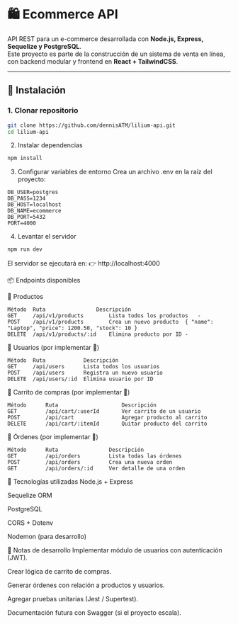 # 🛍️ Ecommerce API

API REST para un e-commerce desarrollada con **Node.js, Express, Sequelize y PostgreSQL**.  
Este proyecto es parte de la construcción de un sistema de venta en línea, con backend modular y frontend en **React + TailwindCSS**.

---

## 🚀 Instalación

### 1. Clonar repositorio
```bash
git clone https://github.com/dennisATM/lilium-api.git
cd lilium-api
```

2. Instalar dependencias
```bash
npm install
```
3. Configurar variables de entorno
Crea un archivo .env en la raíz del proyecto:

```env
DB_USER=postgres
DB_PASS=1234
DB_HOST=localhost
DB_NAME=ecommerce
DB_PORT=5432
PORT=4000
```
4. Levantar el servidor
```bash
npm run dev
```
El servidor se ejecutará en:
👉 http://localhost:4000

📦 Endpoints disponibles

🔹 Productos

```Body
Método	Ruta	            Descripción	
GET	    /api/v1/products	    Lista todos los productos	-
POST	/api/v1/products	    Crea un nuevo producto	{ "name": "Laptop", "price": 1200.50, "stock": 10 }
DELETE	/api/v1/products/:id	Elimina producto por ID	-
```
🔹 Usuarios (por implementar 🚧)
```
Método	Ruta    	    Descripción
GET	    /api/users	    Lista todos los usuarios
POST	/api/users	    Registra un nuevo usuario
DELETE	/api/users/:id	Elimina usuario por ID
```
🔹 Carrito de compras (por implementar 🚧)
```
Método	    Ruta	                Descripción
GET	        /api/cart/:userId	    Ver carrito de un usuario
POST	    /api/cart	            Agregar producto al carrito
DELETE	    /api/cart/:itemId	    Quitar producto del carrito
```
🔹 Órdenes (por implementar 🚧)
```
Método	    Ruta	            Descripción
GET	        /api/orders	        Lista todas las órdenes
POST	    /api/orders	        Crea una nueva orden
GET	        /api/orders/:id	    Ver detalle de una orden
```
🧰 Tecnologías utilizadas
Node.js + Express

Sequelize ORM

PostgreSQL

CORS + Dotenv

Nodemon (para desarrollo)

📖 Notas de desarrollo
 Implementar módulo de usuarios con autenticación (JWT).

 Crear lógica de carrito de compras.

 Generar órdenes con relación a productos y usuarios.

 Agregar pruebas unitarias (Jest / Supertest).

 Documentación futura con Swagger (si el proyecto escala).